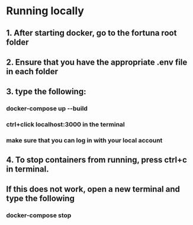 # Running locally

## 1. After starting docker, go to the fortuna root folder
## 2. Ensure that you have the appropriate .env file in each folder

## 3. type the following:

###       docker-compose up --build

###       ctrl+click localhost:3000 in the terminal

###       make sure that you can log in with your local account

## 4. To stop containers from running, press ctrl+c in terminal.
##    If this does not work, open a new terminal and type the following
###           docker-compose stop